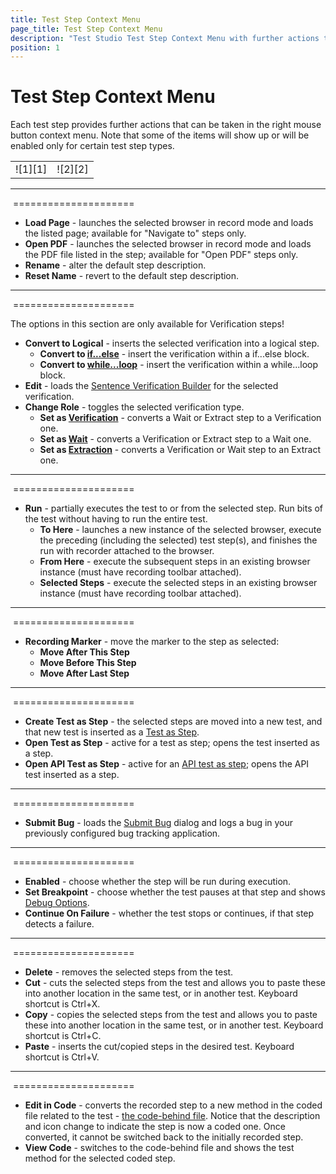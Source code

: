 ```yaml
---
title: Test Step Context Menu
page_title: Test Step Context Menu
description: "Test Studio Test Step Context Menu with further actions that can be taken. Partial test run, Partial test execution, Run To Here, Convert verification step to wait, convert wait stei to extraction step, convert verification step to extraction step, create Test as step, Set Breakpoint, Continue On Failure, Edit a step in Code, Convert a step in code"
position: 1
---
```

# Test Step Context Menu

Each test step provides further actions that can be taken in the right mouse button context menu. Note that some of the items will show up or will be enabled only for certain test step types.

<table id="no-table">
<tr>
<td>![1][1]</td>
<td>![2][2]</td>
</tr>
<table>

---

&nbsp;=====================

- **Load Page** - launches the selected browser in record mode and loads the listed page; available for "Navigate to" steps only.
- **Open PDF** - launches the selected browser in record mode and loads the PDF file listed in the step; available for "Open PDF" steps only.
- **Rename** - alter the default step description.
- **Reset Name** - revert to the default step description.

---
&nbsp;=====================

The options in this section are only available for Verification steps!
- **Convert to Logical** - inserts the selected verification into a logical step.
  - **Convert to <a href="/features/logical-steps/if-else" target="_blank">if...else</a>** - insert the verification within a if...else block.
  - **Convert to <a href="/features/logical-steps/while-loop" target="_blank">while...loop</a>** - insert the verification within a while...loop block.
- **Edit** - loads the <a href="/features/verifications/advanced-verification" target="_blank">Sentence Verification Builder</a> for the selected verification.
- **Change Role** - toggles the selected verification type.
   - **Set as <a href="/features/verifications/advanced-verification" target="_blank">Verification</a>** - converts a Wait or Extract step to a Verification one.
   - **Set as <a href="/features/verifications/wait" target="_blank">Wait</a>** - converts a Verification or Extract step to a Wait one.
   - **Set as <a href="/features/verifications/extraction" target="_blank">Extraction</a>** - converts a Verification or Wait step to an Extract one.

---
&nbsp;=====================

- **Run** - partially executes the test to or from the selected step. Run bits of the test without having to run the entire test.
	- **To Here** - launches a new instance of the selected browser, execute the preceding (including the selected) test step(s), and finishes the run with recorder attached to the browser.
	- **From Here** - execute the subsequent steps in an existing browser instance (must have recording toolbar attached).
	- **Selected Steps** - execute the selected steps in an existing browser instance (must have recording toolbar attached).

---
&nbsp;=====================

- **Recording Marker** - move the marker to the step as selected:
	- **Move After This Step**
	- **Move Before This Step**
	- **Move After Last Step**

---
&nbsp;=====================

- **Create Test as Step** - the selected steps are moved into a new test, and that new test is inserted as a <a href="/features/custom-steps/test-as-step" target="_blank">Test as Step</a>.
- **Open Test as Step** - active for a test as step; opens the test inserted as a step.
- **Open API Test as Step** - active for an <a href="/features/execute-apitest/add-api-test-as-step" target="_blank">API test as step</a>; opens the API test inserted as a step.

---
&nbsp;=====================

- **Submit Bug** - loads the <a href="/features/integration/bug-tracking/submit-bug" target="_blank">Submit Bug</a> dialog and logs a bug in your previously configured bug tracking application.

---
&nbsp;=====================

- **Enabled** - choose whether the step will be run during execution.
- **Set Breakpoint** - choose whether the test pauses at that step and shows <a href="/troubleshooting-guide/troubleshooting-tools-tg/using-the-visual-debugger" target="_blank">Debug Options</a>.
- **Continue On Failure** - whether the test stops or continues, if that step detects a failure.

---
&nbsp;=====================

- **Delete** - removes the selected steps from the test.
- **Cut** - cuts the selected steps from the test and allows you to paste these into another location in the same test, or in another test. Keyboard shortcut is Ctrl+X.
- **Copy** - copies the selected steps from the test and allows you to paste these into another location in the same test, or in another test. Keyboard shortcut is Ctrl+C.
- **Paste** - inserts the cut/copied steps in the desired test. Keyboard shortcut is Ctrl+V.

---
&nbsp;=====================

- **Edit in Code** - converts the recorded step to a new method in the coded file related to the test - <a href="/features/coded-steps/code-behind-file" target="_blank">the code-behind file</a>. Notice that the description and icon change to indicate the step is now a coded one. Once converted, it cannot be switched back to the initially recorded step.
- **View Code** - switches to the code-behind file and shows the test method for the selected coded step.

[1]: /img/features/test-maintenance/test-step-context-menu/right-click-1.png
[2]: /img/features/test-maintenance/test-step-context-menu/right-click-2.png